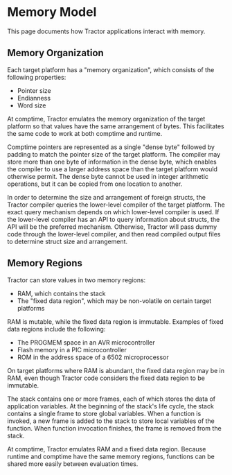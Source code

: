 
# Memory Model

This page documents how Tractor applications interact with memory.

## Memory Organization

Each target platform has a "memory organization", which consists of the following properties:

* Pointer size
* Endianness
* Word size

At comptime, Tractor emulates the memory organization of the target platform so that values have the same arrangement of bytes. This facilitates the same code to work at both comptime and runtime.

Comptime pointers are represented as a single "dense byte" followed by padding to match the pointer size of the target platform. The compiler may store more than one byte of information in the dense byte, which enables the compiler to use a larger address space than the target platform would otherwise permit. The dense byte cannot be used in integer arithmetic operations, but it can be copied from one location to another.

In order to determine the size and arrangement of foreign structs, the Tractor compiler queries the lower-level compiler of the target platform. The exact query mechanism depends on which lower-level compiler is used. If the lower-level compiler has an API to query information about structs, the API will be the preferred mechanism. Otherwise, Tractor will pass dummy code through the lower-level compiler, and then read compiled output files to determine struct size and arrangement.

## Memory Regions

Tractor can store values in two memory regions:

* RAM, which contains the stack
* The "fixed data region", which may be non-volatile on certain target platforms

RAM is mutable, while the fixed data region is immutable. Examples of fixed data regions include the following:

* The PROGMEM space in an AVR microcontroller
* Flash memory in a PIC microcontroller
* ROM in the address space of a 6502 microprocessor

On target platforms where RAM is abundant, the fixed data region may be in RAM, even though Tractor code considers the fixed data region to be immutable.

The stack contains one or more frames, each of which stores the data of application variables. At the beginning of the stack's life cycle, the stack contains a single frame to store global variables. When a function is invoked, a new frame is added to the stack to store local variables of the function. When function invocation finishes, the frame is removed from the stack.

At comptime, Tractor emulates RAM and a fixed data region. Because runtime and comptime have the same memory regions, functions can be shared more easily between evaluation times.



